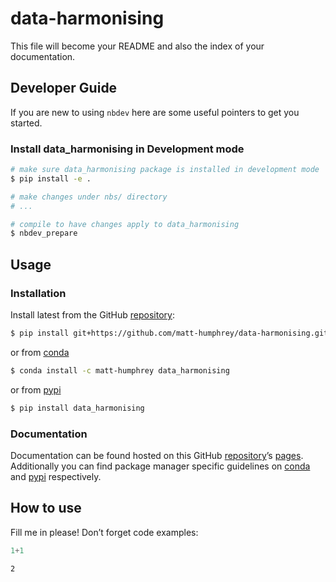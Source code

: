 # data-harmonising


<!-- WARNING: THIS FILE WAS AUTOGENERATED! DO NOT EDIT! -->

This file will become your README and also the index of your
documentation.

## Developer Guide

If you are new to using `nbdev` here are some useful pointers to get you
started.

### Install data_harmonising in Development mode

``` sh
# make sure data_harmonising package is installed in development mode
$ pip install -e .

# make changes under nbs/ directory
# ...

# compile to have changes apply to data_harmonising
$ nbdev_prepare
```

## Usage

### Installation

Install latest from the GitHub
[repository](https://github.com/matt-humphrey/data-harmonising):

``` sh
$ pip install git+https://github.com/matt-humphrey/data-harmonising.git
```

or from [conda](https://anaconda.org/matt-humphrey/data-harmonising)

``` sh
$ conda install -c matt-humphrey data_harmonising
```

or from [pypi](https://pypi.org/project/data-harmonising/)

``` sh
$ pip install data_harmonising
```

### Documentation

Documentation can be found hosted on this GitHub
[repository](https://github.com/matt-humphrey/data-harmonising)’s
[pages](https://matt-humphrey.github.io/data-harmonising/). Additionally
you can find package manager specific guidelines on
[conda](https://anaconda.org/matt-humphrey/data-harmonising) and
[pypi](https://pypi.org/project/data-harmonising/) respectively.

## How to use

Fill me in please! Don’t forget code examples:

``` python
1+1
```

    2
